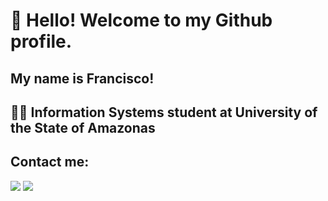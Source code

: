# 👋 Hello! Welcome to my Github profile.
## My name is Francisco!
## 🧑‍🎓 Information Systems student at University of the State of Amazonas

## Contact me:

<div>
<a href = "mailto:araujof684@gmail.com"><img src="https://img.shields.io/badge/Gmail-D14836?style=for-the-badge&logo=gmail&logoColor=white" target="_blank"></a>
<a href="https://www.linkedin.com/in/francisco-araujo-944867150/" target="_blank"><img src="https://img.shields.io/badge/-LinkedIn-%230077B5?style=for-the-badge&logo=linkedin&logoColor=white" target="_blank"></a>   
</div>

